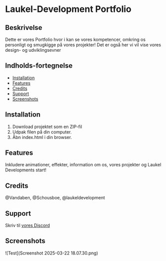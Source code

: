 # Laukel-Development Portfolio

## Beskrivelse
Dette er vores Portfolio hvor i kan se vores kompetencer, omkring os personligt og smugkigge på vores projekter! Det er også her vi vil vise vores design- og udviklingsevner


## Indholds-fortegnelse
- [Installation](#installation)
- [Features](#features)
- [Credits](#Credits)
- [Support](#support)
- [Screenshots](#screenshots)

## Installation
1. Download projektet som en ZIP-fil
2. Udpak filen på din computer.
3. Åbn index.html i din browser.

## Features
Inkludere animationer, effekter, information om os, vores projekter og Laukel Developments start! 

## Credits
@Vandaben, @Schousboe, @laukeldevelopment

## Support
Skriv til [vores Discord](https://Discord.gg/Vores-discord)

## Screenshots
![Test](Screenshot 2025-03-22 18.07.30.png)

